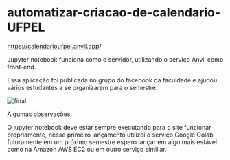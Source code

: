 # automatizar-criacao-de-calendario-UFPEL

https://calendarioufpel.anvil.app/

Jupyter notebook funciona como o servidor, utilizando o serviço Anvil como front-end. 

Essa aplicação foi publicada no grupo do facebook da faculdade e ajudou vários estudantes a se organizarem para o semestre.


![final](https://user-images.githubusercontent.com/20791940/129192096-11d74779-fca4-425f-938c-5a159a430763.gif)


Algumas observações:

O jupyter notebook deve estar sempre executando para o site funcionar propriamente, nesse primeiro lançamento utilizei o serviço Google Colab, futuramente em um próximo semestre espero lançar em algo mais estável como na Amazon AWS EC2 ou em outro serviço similiar.


